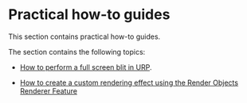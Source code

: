 # Practical how-to guides

This section contains practical how-to guides.

The section contains the following topics:

* [How to perform a full screen blit in URP](renderer-features/how-to-fullscreen-blit.md).

* [How to create a custom rendering effect using the Render Objects Renderer Feature](containers/how-to-custom-effect-render-objects.md)

